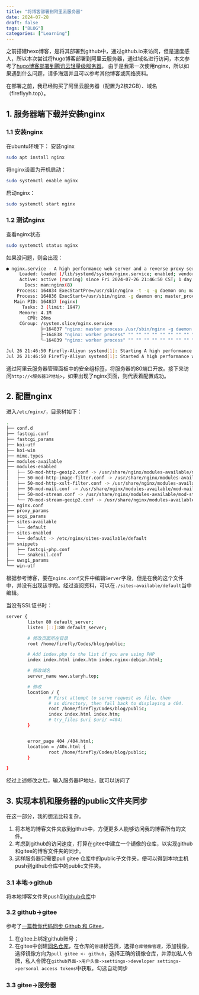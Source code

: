 ```yaml
---
title: "将博客部署到阿里云服务器"
date: 2024-07-28
draft: false
tags: ["BLOG"]
categories: ["Learning"]
---
```


之前搭建hexo博客，是将其部署到github中，通过github.io来访问，但是速度感人，所以本次尝试将hugo博客部署到阿里云服务器，通过域名进行访问，本文参考了[hugo博客部署到腾讯云轻量级服务器](https://www.sulvblog.cn/posts/blog/hugo_deploy/)。
由于是我第一次使用nginx，所以如果遇到什么问题，请多海涵并且可以参考其他博客或网络资料。

在部署之前，我已经购买了阿里云服务器（配置为2核2GB）、域名（fireflyyh.top）。

## 1. 服务器端下载并安装nginx

### 1.1 安装nginx

在ubuntu环境下：
安装nginx
```bash
sudo apt install nginx
```

将nginx设置为开机启动：
```bash
sudo systemctl enable nginx
```

启动nginx：
```bash
sudo systemctl start nginx
```

### 1.2 测试nginx
查看nginx状态
```bash
sudo systemctl status nginx
```

如果没问题，则会出现：
```bash
● nginx.service - A high performance web server and a reverse proxy server
     Loaded: loaded (/lib/systemd/system/nginx.service; enabled; vendor preset: enabled)
     Active: active (running) since Fri 2024-07-26 21:46:50 CST; 1 day 13h ago
       Docs: man:nginx(8)
    Process: 164834 ExecStartPre=/usr/sbin/nginx -t -q -g daemon on; master_process on; (code=exited, status=0/SUCCESS)
    Process: 164836 ExecStart=/usr/sbin/nginx -g daemon on; master_process on; (code=exited, status=0/SUCCESS)
   Main PID: 164837 (nginx)
      Tasks: 3 (limit: 1947)
     Memory: 4.1M
        CPU: 26ms
     CGroup: /system.slice/nginx.service
             ├─164837 "nginx: master process /usr/sbin/nginx -g daemon on; master_process on;"
             ├─164838 "nginx: worker process" "" "" "" "" "" "" "" "" "" "" "" "" "" "" "" "" "" "" "" "" "" "" "" "" "" "" ""
             └─164839 "nginx: worker process" "" "" "" "" "" "" "" "" "" "" "" "" "" "" "" "" "" "" "" "" "" "" "" "" "" "" ""

Jul 26 21:46:50 Firefly-Aliyun systemd[1]: Starting A high performance web server and a reverse proxy server...
Jul 26 21:46:50 Firefly-Aliyun systemd[1]: Started A high performance web server and a reverse proxy server.
```

通过阿里云服务器管理面板中的安全组标签，将服务器的80端口开放。接下来访问`http://<服务器IP地址>`，如果出现了nginx页面，则代表着配置成功。

## 2. 配置nginx
进入`/etc/nginx/`，目录树如下：
```bash
.
├── conf.d
├── fastcgi.conf
├── fastcgi_params
├── koi-utf
├── koi-win
├── mime.types
├── modules-available
├── modules-enabled
│   ├── 50-mod-http-geoip2.conf -> /usr/share/nginx/modules-available/mod-http-geoip2.conf
│   ├── 50-mod-http-image-filter.conf -> /usr/share/nginx/modules-available/mod-http-image-filter.conf
│   ├── 50-mod-http-xslt-filter.conf -> /usr/share/nginx/modules-available/mod-http-xslt-filter.conf
│   ├── 50-mod-mail.conf -> /usr/share/nginx/modules-available/mod-mail.conf
│   ├── 50-mod-stream.conf -> /usr/share/nginx/modules-available/mod-stream.conf
│   └── 70-mod-stream-geoip2.conf -> /usr/share/nginx/modules-available/mod-stream-geoip2.conf
├── nginx.conf
├── proxy_params
├── scgi_params
├── sites-available
│   └── default
├── sites-enabled
│   └── default -> /etc/nginx/sites-available/default
├── snippets
│   ├── fastcgi-php.conf
│   └── snakeoil.conf
├── uwsgi_params
└── win-utf
```
根据参考博客，要在`nginx.conf`文件中编辑`Server`字段，但是在我的这个文件中，并没有出现该字段。经过查阅资料，可以在`./sites-available/default`当中编辑。

当没有SSL证书时：
```bash
server {
        listen 80 default_server;
        listen [::]:80 default_server;

        # 修改页面所在目录
        root /home/firefly/Codes/blog/public;

        # Add index.php to the list if you are using PHP
        index index.html index.htm index.nginx-debian.html;

        # 修改域名
        server_name www.staryh.top;

        # 修改
        location / {
                # First attempt to serve request as file, then
                # as directory, then fall back to displaying a 404.
                root /home/firefly/Codes/blog/public;
                index index.html index.htm;
                # try_files $uri $uri/ =404;
        }


        error_page 404 /404.html;
        location = /40x.html {
                root /home/firefly/Codes/blog/public;
        }

}
```
经过上述修改之后，输入服务器IP地址，就可以访问了

## 3. 实现本机和服务器的public文件夹同步
在这一部分，我的想法比较复杂。
1. 将本地的博客文件夹放到github中，方便更多人能够访问我的博客所有的文件。
2. 考虑到github的访问速度，打算在gitee中建立一个镜像的仓库，以实现github和gitee的博客文件夹的同步。
3. 这样服务器只需要pull gitee 仓库中的public子文件夹，便可以得到本地主机push到github仓库中的public文件夹。

### 3.1 本地->github
将本地博客文件夹push到[github仓库](https://github.com/starsYHyh/Jagger)中

### 3.2 github->gitee
参考了[一篇教你代码同步 Github 和 Gitee](https://github.com/mqyqingfeng/Blog/issues/236)，

1. 在gitee上绑定github账号；
2. 在gitee中创建[同名仓库](https://gitee.com/starsyhyh/Jagger)，在仓库的`管理`标签页，选择`仓库镜像管理`，添加镜像，选择镜像方向为`pull gitee <- github`，选择正确的镜像仓库，并添加私人令牌，私人令牌在`github界面->用户头像->settings->developer settings->personal access tokens`中获取，勾选自动同步

### 3.3 gitee->服务器
